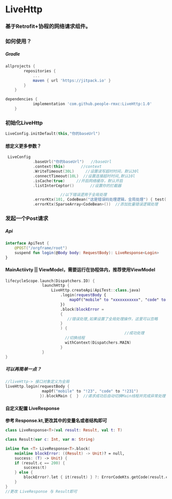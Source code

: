 # LiveHttp
### 基于Retrofit+协程的网络请求组件。

### 如何使用？


##### Gradle

```groovy
allprojects {
		repositories {
			...
			maven { url 'https://jitpack.io' }
		}
	}
```

```groovy
dependencies {
	        implementation 'com.github.people-rmxc:LiveHttp:1.0'
	}
```



### 初始化LiveHttp

```kotlin
LiveConfig.initDefault(this,"你的baseUrl")
```

#### 想定义更多参数？

```kotlin
 LiveConfig
            .baseUrl("你的baseUrl")   //baseUrl
            .context(this)       //context
            .WriteTimeout(30L)     //设置读写超时时间，默认30l
            .connectTimeout(10L)  //设置连接超时时间,默认10l
            .isCache(true)     //开启网络缓存，默认开启
            .listInterCeptor()       //设置你的拦截器

						//以下错误逻用于全局处理
            .errorKtx(101, CodeBean("这是错误码处理逻辑，全局处理") { test() })
            .errorKtx(SparseArray<CodeBean>())  //添加批量错误逻辑处理
```



### 发起一个Post请求

##### Api

```kotlin
interface ApiTest {
    @POST("/orgframe/root")
    suspend fun login(@Body body: RequestBody): LiveResponse<Login>
}
```

#### MainActiivty || ViewModel，需要运行在协程体内，推荐使用ViewModel

```kotlin
lifecycleScope.launch(Dispatchers.IO) {
                launchHttp {
                    LiveHttp.createApi(ApiTest::class.java)
                        .login(requestBody {
                            mapOf("mobile" to "xxxxxxxxxxx", "code" to "123")
                        })
                        .block(blockError =
                        {
                           //错误处理,如果设置了全局处理操作，这里可以忽略
                        }
                        ) {
													//成功处理
                          //切换线程
                          withContext(Dispatchers.MAIN)
                        }
                }
}
```

##### 可以再简单一点？

```kotlin
//liveHttp-> 接口对象定义为全局
liveHttp.login(requestBody {
                mapOf("mobile" to "!23", "code" to "!231")
               }).blockMain {  }  //请求成功后自动切换Main线程并完成异常处理
```



#### 自定义配置 **LiveResponse**

**参考 Response.kt,更改其中的变量名或者结构即可**

```kotlin
class LiveResponse<T>(val result: Result, val t: T)

class Result(var c: Int, var m: String)

inline fun <T> LiveResponse<T>.block(
    noinline blockError: ((Result) -> Unit)? = null,
    success: (T) -> Unit) {
    if (result.c == 200) {
        success(t)
    } else {
        blockError?.let { it(result) } ?: ErrorCodeKts.getCode(result.c).obj.invoke()
    }
}
//更改 LiveResponse 与 Result即可
```


